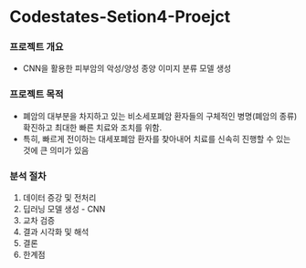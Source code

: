 # Codestates-Setion4-Proejct

### 프로젝트 개요
- CNN을 활용한 피부암의 악성/양성 종양 이미지 분류 모델 생성

### 프로젝트 목적
- 폐암의 대부분을 차지하고 있는 비소세포폐암 환자들의 구체적인 병명(폐암의 종류) 확진하고 최대한 빠른 치료와 조치를 위함.
- 특히, 빠르게 전이하는 대세포폐암 환자를 찾아내어 치료를 신속히 진행할 수 있는 것에 큰 의미가 있음

### 분석 절차
1. 데이터 증강 및 전처리 
2. 딥러닝 모델 생성 - CNN
3. 교차 검증
4. 결과 시각화 및 해석
5. 결론
6. 한계점
